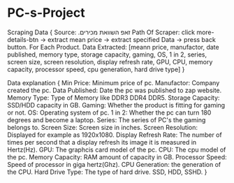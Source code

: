 # PC-s-Project

Scraping Data {
Source: .זאפ השוואת מכירים
Path Of Scraper: click more-details-btn -> extract mean price -> extract specified Data -> press back button. For Each Product.
Data Extracted: [meann price, manufactor, date published, memory type, storage capacity, gaming, OS, 1 in 2, series, screen size, screen resolution, display refresh rate, GPU, CPU, memory capacity, processor speed, cpu generation, hard drive type]
}

Data explanation {
Min Price: Minimum price of pc.
Manufactor: Company created the pc.
Data Published: Date the pc was published to zap website.
Memory Type: Type of Memory like DDR3 DDR4 DDR5.
Storage Capacity: SSD/HDD capacity in GB.
Gaming: Whether the product is fitting for gaming or not.
OS: Operating system of pc.
1 in 2: Whether the pc can turn 180 degrees and become a laptop.
Series: The series of PC's the gaming belongs to.
Screen Size: Screen size in inches.
Screen Resolution: Displayed for example as 1920x1080.
Display Refresh Rate: The number of times per second that a display refresh its image it is measured in Hertz(Hz).
GPU: The graphcis card model of the pc.
CPU: The cpu model of the pc.
Memory Capacity: RAM amount of capacity in GB.
Processor Speed: Speed of processor in giga hertz(Ghz).
CPU Generation: the generation of the CPU.
Hard Drive Type: The type of hard drive. SSD, HDD, SSHD.
}
